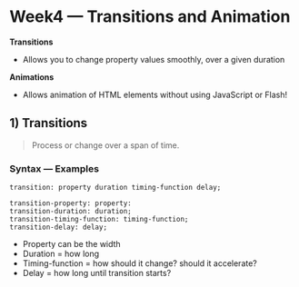 # Week4 — Transitions and Animation
**Transitions**
* Allows you to change property values smoothly, over a given duration

**Animations**
* Allows animation of HTML elements without using JavaScript or Flash!

## 1) Transitions
> Process or change over a span of time.

### Syntax — Examples
```
transition: property duration timing-function delay;

transition-property: property:
transition-duration: duration;
transition-timing-function: timing-function;
transition-delay: delay;
```
* Property can be the width
* Duration = how long
* Timing-function = how should it change? should it accelerate?
* Delay = how long until transition starts?
